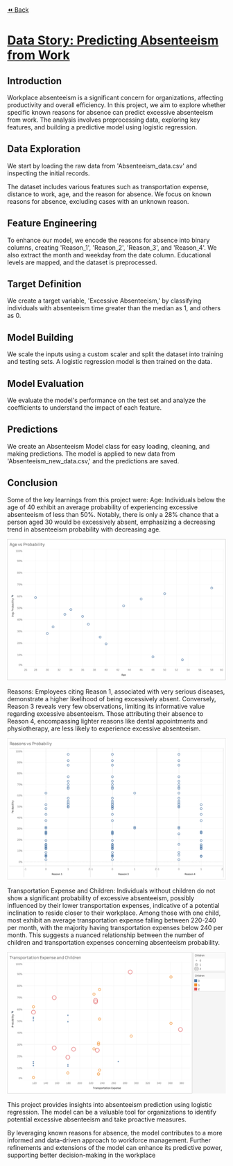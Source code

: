 [⏪ Back](./)

# [Data Story: Predicting Absenteeism from Work](./Absenteeism_Final.ipynb)

## Introduction

Workplace absenteeism is a significant concern for organizations, affecting productivity and overall efficiency. In this project, we aim to explore whether specific known reasons for absence can predict excessive absenteeism from work. The analysis involves preprocessing data, exploring key features, and building a predictive model using logistic regression.

## Data Exploration

We start by loading the raw data from 'Absenteeism_data.csv' and inspecting the initial records.

The dataset includes various features such as transportation expense, distance to work, age, and the reason for absence. We focus on known reasons for absence, excluding cases with an unknown reason.

## Feature Engineering

To enhance our model, we encode the reasons for absence into binary columns, creating 'Reason_1', 'Reason_2', 'Reason_3', and 'Reason_4'. We also extract the month and weekday from the date column. Educational levels are mapped, and the dataset is preprocessed.

## Target Definition

We create a target variable, 'Excessive Absenteeism,' by classifying individuals with absenteeism time greater than the median as 1, and others as 0.

## Model Building

We scale the inputs using a custom scaler and split the dataset into training and testing sets. A logistic regression model is then trained on the data.

## Model Evaluation

We evaluate the model's performance on the test set and analyze the coefficients to understand the impact of each feature.

## Predictions

We create an Absenteeism Model class for easy loading, cleaning, and making predictions. The model is applied to new data from 'Absenteeism_new_data.csv,' and the predictions are saved.

## Conclusion

Some of the key learnings from this project were:
Age:
Individuals below the age of 40 exhibit an average probability of experiencing excessive absenteeism of less than 50%. Notably, there is only a 28% chance that a person aged 30 would be excessively absent, emphasizing a decreasing trend in absenteeism probability with decreasing age.

![1](./assets/images/agevsprobability.png)

Reasons:
Employees citing Reason 1, associated with very serious diseases, demonstrate a higher likelihood of being excessively absent. Conversely, Reason 3 reveals very few observations, limiting its informative value regarding excessive absenteeism. Those attributing their absence to Reason 4, encompassing lighter reasons like dental appointments and physiotherapy, are less likely to experience excessive absenteeism.

![2](./assets/images/reasonsvsprobability.png)

Transportation Expense and Children:
Individuals without children do not show a significant probability of excessive absenteeism, possibly influenced by their lower transportation expenses, indicative of a potential inclination to reside closer to their workplace. Among those with one child, most exhibit an average transportation expense falling between 220-240 per month, with the majority having transportation expenses below 240 per month. This suggests a nuanced relationship between the number of children and transportation expenses concerning absenteeism probability.

![3](./assets/images/transportationexpensechildren.png)

This project provides insights into absenteeism prediction using logistic regression. The model can be a valuable tool for organizations to identify potential excessive absenteeism and take proactive measures.

By leveraging known reasons for absence, the model contributes to a more informed and data-driven approach to workforce management. Further refinements and extensions of the model can enhance its predictive power, supporting better decision-making in the workplace
